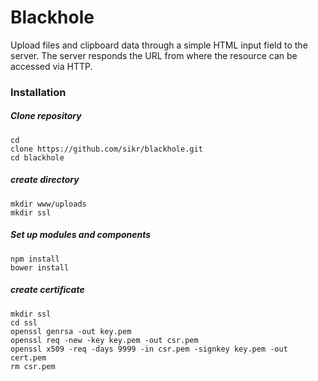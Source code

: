 # Blackhole
Upload files and clipboard data through a simple HTML input field to the server.
The server responds the URL from where the resource can be accessed via HTTP.

### Installation

##### Clone repository
    cd
    clone https://github.com/sikr/blackhole.git
    cd blackhole

##### create directory
    mkdir www/uploads
    mkdir ssl

##### Set up modules and components
    npm install
    bower install

##### create certificate
    mkdir ssl
    cd ssl
    openssl genrsa -out key.pem
    openssl req -new -key key.pem -out csr.pem
    openssl x509 -req -days 9999 -in csr.pem -signkey key.pem -out cert.pem
    rm csr.pem
